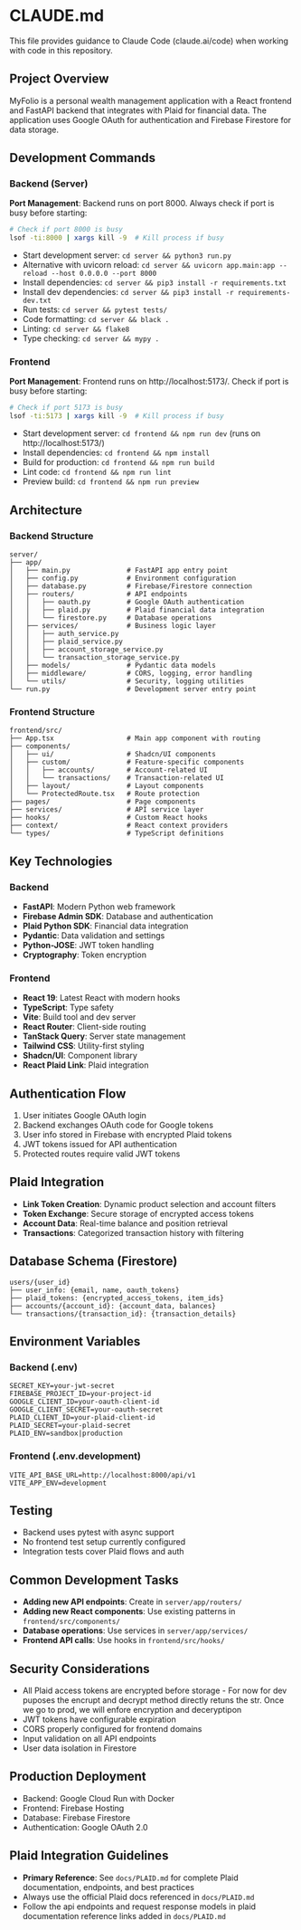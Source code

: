 # CLAUDE.md

This file provides guidance to Claude Code (claude.ai/code) when working with code in this repository.

## Project Overview

MyFolio is a personal wealth management application with a React frontend and FastAPI backend that integrates with Plaid for financial data. The application uses Google OAuth for authentication and Firebase Firestore for data storage.

## Development Commands

### Backend (Server)

**Port Management**: Backend runs on port 8000. Always check if port is busy before starting:

```bash
# Check if port 8000 is busy
lsof -ti:8000 | xargs kill -9  # Kill process if busy
```

- Start development server: `cd server && python3 run.py`
- Alternative with uvicorn reload: `cd server && uvicorn app.main:app --reload --host 0.0.0.0 --port 8000`
- Install dependencies: `cd server && pip3 install -r requirements.txt`
- Install dev dependencies: `cd server && pip3 install -r requirements-dev.txt`
- Run tests: `cd server && pytest tests/`
- Code formatting: `cd server && black .`
- Linting: `cd server && flake8`
- Type checking: `cd server && mypy .`

### Frontend

**Port Management**: Frontend runs on http://localhost:5173/. Check if port is busy before starting:

```bash
# Check if port 5173 is busy
lsof -ti:5173 | xargs kill -9  # Kill process if busy
```

- Start development server: `cd frontend && npm run dev` (runs on http://localhost:5173/)
- Install dependencies: `cd frontend && npm install`
- Build for production: `cd frontend && npm run build`
- Lint code: `cd frontend && npm run lint`
- Preview build: `cd frontend && npm run preview`

## Architecture

### Backend Structure

```
server/
├── app/
│   ├── main.py              # FastAPI app entry point
│   ├── config.py            # Environment configuration
│   ├── database.py          # Firebase/Firestore connection
│   ├── routers/             # API endpoints
│   │   ├── oauth.py         # Google OAuth authentication
│   │   ├── plaid.py         # Plaid financial data integration
│   │   └── firestore.py     # Database operations
│   ├── services/            # Business logic layer
│   │   ├── auth_service.py
│   │   ├── plaid_service.py
│   │   ├── account_storage_service.py
│   │   └── transaction_storage_service.py
│   ├── models/              # Pydantic data models
│   ├── middleware/          # CORS, logging, error handling
│   └── utils/               # Security, logging utilities
└── run.py                   # Development server entry point
```

### Frontend Structure

```
frontend/src/
├── App.tsx                  # Main app component with routing
├── components/
│   ├── ui/                  # Shadcn/UI components
│   ├── custom/              # Feature-specific components
│   │   ├── accounts/        # Account-related UI
│   │   └── transactions/    # Transaction-related UI
│   ├── layout/              # Layout components
│   └── ProtectedRoute.tsx   # Route protection
├── pages/                   # Page components
├── services/                # API service layer
├── hooks/                   # Custom React hooks
├── context/                 # React context providers
└── types/                   # TypeScript definitions
```

## Key Technologies

### Backend

- **FastAPI**: Modern Python web framework
- **Firebase Admin SDK**: Database and authentication
- **Plaid Python SDK**: Financial data integration
- **Pydantic**: Data validation and settings
- **Python-JOSE**: JWT token handling
- **Cryptography**: Token encryption

### Frontend

- **React 19**: Latest React with modern hooks
- **TypeScript**: Type safety
- **Vite**: Build tool and dev server
- **React Router**: Client-side routing
- **TanStack Query**: Server state management
- **Tailwind CSS**: Utility-first styling
- **Shadcn/UI**: Component library
- **React Plaid Link**: Plaid integration

## Authentication Flow

1. User initiates Google OAuth login
2. Backend exchanges OAuth code for Google tokens
3. User info stored in Firebase with encrypted Plaid tokens
4. JWT tokens issued for API authentication
5. Protected routes require valid JWT tokens

## Plaid Integration

- **Link Token Creation**: Dynamic product selection and account filters
- **Token Exchange**: Secure storage of encrypted access tokens
- **Account Data**: Real-time balance and position retrieval
- **Transactions**: Categorized transaction history with filtering

## Database Schema (Firestore)

```
users/{user_id}
├── user_info: {email, name, oauth_tokens}
├── plaid_tokens: {encrypted_access_tokens, item_ids}
├── accounts/{account_id}: {account_data, balances}
└── transactions/{transaction_id}: {transaction_details}
```

## Environment Variables

### Backend (.env)

```
SECRET_KEY=your-jwt-secret
FIREBASE_PROJECT_ID=your-project-id
GOOGLE_CLIENT_ID=your-oauth-client-id
GOOGLE_CLIENT_SECRET=your-oauth-secret
PLAID_CLIENT_ID=your-plaid-client-id
PLAID_SECRET=your-plaid-secret
PLAID_ENV=sandbox|production
```

### Frontend (.env.development)

```
VITE_API_BASE_URL=http://localhost:8000/api/v1
VITE_APP_ENV=development
```

## Testing

- Backend uses pytest with async support
- No frontend test setup currently configured
- Integration tests cover Plaid flows and auth

## Common Development Tasks

- **Adding new API endpoints**: Create in `server/app/routers/`
- **Adding new React components**: Use existing patterns in `frontend/src/components/`
- **Database operations**: Use services in `server/app/services/`
- **Frontend API calls**: Use hooks in `frontend/src/hooks/`

## Security Considerations

- All Plaid access tokens are encrypted before storage - For now for dev puposes the encrupt and decrypt method directly retuns the str. Once we go to prod, we will enfore encryption and deceryptipon
- JWT tokens have configurable expiration
- CORS properly configured for frontend domains
- Input validation on all API endpoints
- User data isolation in Firestore

## Production Deployment

- Backend: Google Cloud Run with Docker
- Frontend: Firebase Hosting
- Database: Firebase Firestore
- Authentication: Google OAuth 2.0

## Plaid Integration Guidelines

- **Primary Reference**: See `docs/PLAID.md` for complete Plaid documentation, endpoints, and best practices
- Always use the official Plaid docs referenced in `docs/PLAID.md`
- Follow the api endpoints and request response models in plaid documentation reference links added in `docs/PLAID.md`
